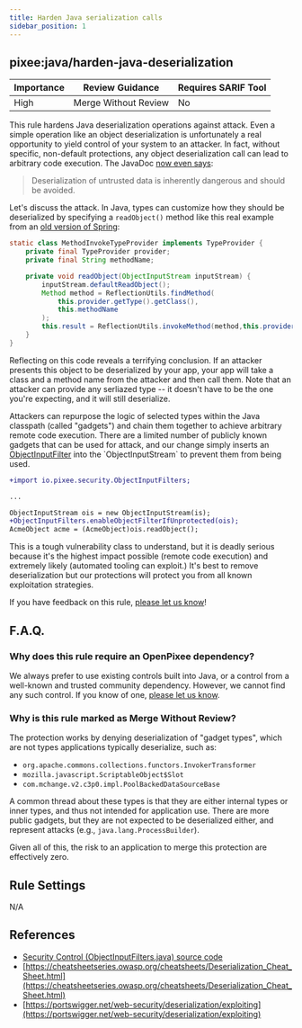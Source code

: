 ```yaml
---
title: Harden Java serialization calls
sidebar_position: 1
---
```


## pixee:java/harden-java-deserialization 

| Importance | Review Guidance      | Requires SARIF Tool |
|------------|----------------------|---------------------|
 | High       | Merge Without Review | No                  |

This rule hardens Java deserialization operations against attack. Even a simple operation like an object deserialization is unfortunately a real opportunity to yield control of your system to an attacker. In fact, without specific, non-default protections, any object deserialization call can lead to arbitrary code execution. The JavaDoc [now even says](https://docs.oracle.com/en/java/javase/17/docs/api/java.base/java/io/ObjectInputFilter.html):

> Deserialization of untrusted data is inherently dangerous and should be avoided.

Let's discuss the attack. In Java, types can customize how they should be deserialized by specifying a `readObject()` method like this real example from an [old version of Spring](https://github.com/spring-projects/spring-framework/blob/4.0.x/spring-core/src/main/java/org/springframework/core/SerializableTypeWrapper.java#L404):

```java
static class MethodInvokeTypeProvider implements TypeProvider {
    private final TypeProvider provider;
    private final String methodName;

    private void readObject(ObjectInputStream inputStream) {
        inputStream.defaultReadObject();
        Method method = ReflectionUtils.findMethod(
            this.provider.getType().getClass(),
            this.methodName
        );
        this.result = ReflectionUtils.invokeMethod(method,this.provider.getType());
    }
}
```

Reflecting on this code reveals a terrifying conclusion. If an attacker presents this object to be deserialized by your app, your app will take a class and a method name from the attacker and then call them. Note that an attacker can provide any serliazed type -- it doesn't have to be the one you're expecting, and it will still deserialize.

Attackers can repurpose the logic of selected types within the Java classpath (called "gadgets") and chain them together to achieve arbitrary remote code execution. There are a limited number of publicly known gadgets that can be used for attack, and our change simply inserts an [ObjectInputFilter](https://docs.oracle.com/en/java/javase/17/docs/api/java.base/java/io/ObjectInputStream.html#setObjectInputFilter(java.io.ObjectInputFilter)) into the `ObjectInputStream` to prevent them from being used.

```diff
+import io.pixee.security.ObjectInputFilters;

...

ObjectInputStream ois = new ObjectInputStream(is);
+ObjectInputFilters.enableObjectFilterIfUnprotected(ois);
AcmeObject acme = (AcmeObject)ois.readObject();
```

This is a tough vulnerability class to understand, but it is deadly serious because it's the highest impact possible (remote code execution) and extremely likely (automated tooling can exploit.) It's best to remove deserialization but our protections will protect you from all known exploitation strategies.

If you have feedback on this rule, [please let us know](mailto:feedback@pixee.ai)!

## F.A.Q. 

### Why does this rule require an OpenPixee dependency?

We always prefer to use existing controls built into Java, or a control from a well-known and trusted community dependency. However, we cannot find any such control. If you know of one, [please let us know](https://pixee.ai/feedback/).

### Why is this rule marked as Merge Without Review?

The protection works by denying deserialization of "gadget types", which are not types applications typically deserialize, such as:
* `org.apache.commons.collections.functors.InvokerTransformer`
* `mozilla.javascript.ScriptableObject$Slot`
* `com.mchange.v2.c3p0.impl.PoolBackedDataSourceBase`

A common thread about these types is that they are either internal types or inner types, and thus not intended for application use. There are more public gadgets, but they are not expected to be deserialized either, and represent attacks (e.g., `java.lang.ProcessBuilder`).   

Given all of this, the risk to an application to merge this protection are effectively zero.

## Rule Settings

N/A

## References
* [Security Control (ObjectInputFilters.java) source code](https://github.com/openpixee/java-security-toolkit/blob/main/src/main/java/io/pixee/security/ObjectInputFilters.java)
* [https://cheatsheetseries.owasp.org/cheatsheets/Deserialization_Cheat_Sheet.html](https://cheatsheetseries.owasp.org/cheatsheets/Deserialization_Cheat_Sheet.html)
* [https://portswigger.net/web-security/deserialization/exploiting](https://portswigger.net/web-security/deserialization/exploiting)
